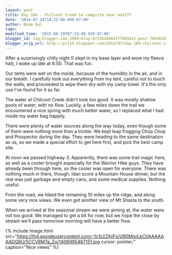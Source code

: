 ```yaml
---
layout: post
title: Day 104 - Chilcoot Creek to campsite near wa1577
date: '2014-07-24T18:22:00.000-07:00'
author: Noam Gal
tags:
modified_time: '2015-06-19T07:23:40.929-07:00'
blogger_id: tag:blogger.com,1999:blog-8715620883377891841.post-7893628197405712780
blogger_orig_url: http://pct14.blogspot.com/2014/07/day-104-chilcoot-creek-to-campsite-near.html
---
```


After a surprisingly chilly night (I slept in my base layer and wore my fleece hat), I woke up late at 6:50. That was fun.

Our tents were wet on the inside, because of the humidity in the air, and in our breath. I carefully took out everything from my tent, careful not to touch the walls, and proceeded to wipe them dry with my camp towel. It's the only use I've found for it so far.

The water at Chilcoot Creek didn't look too good. It was mostly shallow pools of water, with no flow. Luckily, a few miles down the trail we encountered a nice spring with much better water, so I replaced what I had inside my water bag happily.

There were plenty of water sources along the way today, even though some of them were nothing more than a trickle. We kept leap frogging Chop Chop and Prospector during the day. They were heading to the same destination as us, so we made a special effort to get here first, and pick the best camp site.

At noon we passed highway 3. Apparently, there was some trail magic here, as well as a cooler brought especially for the Warrior Hike guys. They have already been through here, so the cooler was open for everyone. There was nothing much in there, though. Idan score a Mountain House dinner, but the rest was just garbage and empty cans, and some medical supplies. Nothing useful.

From the road, we hiked the remaining 10 miles up the ridge, and along some very nice views. We even got another view of Mt Shasta to the south.

When we arrived at the seasonal stream we were aiming at, the water were not too good. We managed to get a bit for now, but we hope the close by stream we'll pass tomorrow morning will have a better flow.

{% include image.html src="https://lh4.googleusercontent.com/-1c1z2ZihjFo/U90MixiLkCI/AAAAAAADQ6U/5CCV8M7a_Zo/1406995467151.jpg cursor: pointer;" caption="Nice views" %}
